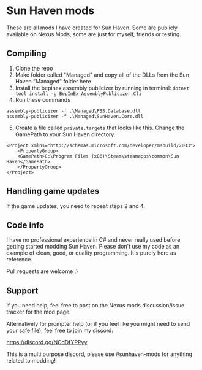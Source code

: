 ﻿# Sun Haven mods

These are all mods I have created for Sun Haven. Some are publicly available on Nexus Mods, some are just for myself, friends or testing.

## Compiling

1. Clone the repo
2. Make folder called "Managed" and copy all of the DLLs from the Sun Haven "Managed" folder here
3. Install the bepinex assembly publicizer by running in terminal: `dotnet tool install -g BepInEx.AssemblyPublicizer.Cli`
4. Run these commands

```
assembly-publicizer -f .\Managed\PSS.Database.dll
assembly-publicizer -f .\Managed\SunHaven.Core.dll
```
5. Create a file called `private.targets` that looks like this. Change the GamePath to your Sun Haven directory.

```
<Project xmlns="http://schemas.microsoft.com/developer/msbuild/2003">
    <PropertyGroup>
    <GamePath>C:\Program Files (x86)\Steam\steamapps\common\Sun Haven</GamePath>
    </PropertyGroup>
</Project>
```

## Handling game updates

If the game updates, you need to repeat steps 2 and 4.

## Code info

I have no professional experience in C# and never really used before getting started modding Sun Haven.
Please don't use my code as an example of clean, good, or quality programming. It's purely here as reference.

Pull requests are welcome :)

## Support

If you need help, feel free to post on the Nexus mods discussion/issue tracker for the mod page.

Alternatively for prompter help (or if you feel like you might need to send your safe file), feel free to join my discord:

https://discord.gg/NCdDfYPPyy

This is a multi purpose discord, please use #sunhaven-mods for anything related to modding!
